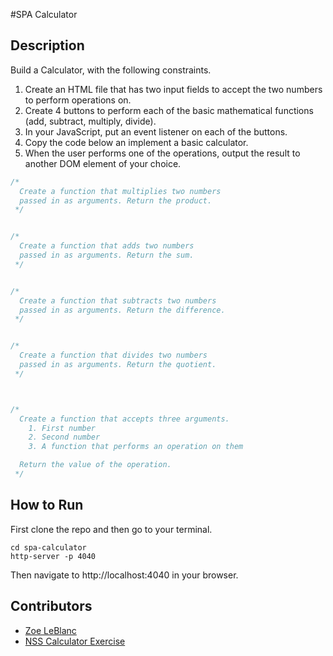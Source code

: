 #SPA Calculator

## Description
Build a Calculator, with the following constraints. 

1. Create an HTML file that has two input fields to accept the two numbers to perform operations on.
1. Create 4 buttons to perform each of the basic mathematical functions (add, subtract, multiply, divide).
1. In your JavaScript, put an event listener on each of the buttons.
1. Copy the code below an implement a basic calculator.
1. When the user performs one of the operations, output the result to another DOM element of your choice.

```js
/*
  Create a function that multiplies two numbers
  passed in as arguments. Return the product.
 */


/*
  Create a function that adds two numbers
  passed in as arguments. Return the sum.
 */


/*
  Create a function that subtracts two numbers
  passed in as arguments. Return the difference.
 */


/*
  Create a function that divides two numbers
  passed in as arguments. Return the quotient.
 */



/*
  Create a function that accepts three arguments.
    1. First number
    2. Second number
    3. A function that performs an operation on them

  Return the value of the operation.
 */

```

## How to Run
First clone the repo and then go to your terminal.

```
cd spa-calculator
http-server -p 4040
```
Then navigate to http://localhost:4040 in your browser.

## Contributors
- [Zoe LeBlanc](https://github.com/ZoeLeBlanc)
- [NSS Calculator Exercise](https://github.com/nashville-software-school/front-end-milestones/blob/master/3-single-page-applications/exercises/SP_JS_ADVANCED_FUNCTIONS_CALCULATOR.md)
